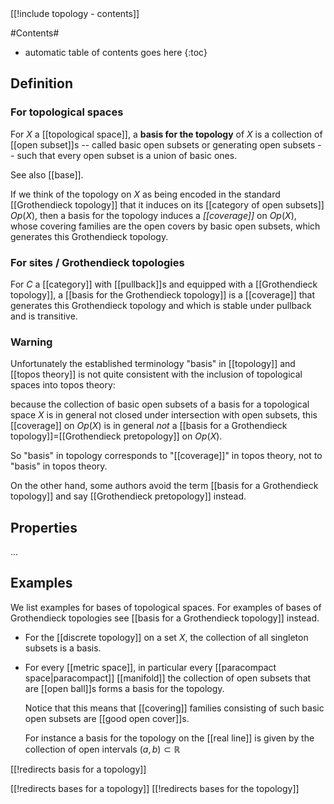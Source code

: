 
<div class="rightHandSide toc">
[[!include topology - contents]]
</div>

#Contents#
* automatic table of contents goes here
{:toc}

## Definition

### For topological spaces

For $X$ a [[topological space]], a **basis for the topology** of $X$ is a collection of [[open subset]]s -- called basic open subsets or generating open subsets -- such that every open subset is a union of basic ones.

See also [[base]].

If we think of the topology on $X$ as being encoded in the standard [[Grothendieck topology]] that it induces on its [[category of open subsets]] $Op(X)$, then a basis for the topology induces a _[[coverage]]_ on $Op(X)$, whose covering families are the open covers by basic open subsets, which generates this Grothendieck topology.

### For sites / Grothendieck topologies

For $C$ a [[category]] with [[pullback]]s and equipped with a [[Grothendieck topology]], a [[basis for the Grothendieck topology]] is a [[coverage]] that generates this Grothendieck topology and which is stable under pullback and is transitive.

### Warning 

Unfortunately the established terminology "basis" in [[topology]] and [[topos theory]]  is not quite consistent with the inclusion of topological spaces into topos theory:

because the collection of basic open subsets of a basis for a topological space $X$ is in general not closed under intersection with open subsets, this [[coverage]] on $Op(X)$ is in general _not_ a [[basis for a Grothendieck topology]]=[[Grothendieck pretopology]] on $Op(X)$.

So "basis" in topology corresponds to "[[coverage]]" in topos theory, not to "basis" in topos theory.

On the other hand, some authors avoid the term [[basis for a Grothendieck topology]] and say [[Grothendieck pretopology]] instead.

## Properties

...

## Examples

We list examples for bases of topological spaces. For examples of bases of Grothendieck topologies see [[basis for a Grothendieck topology]] instead.

* For the [[discrete topology]] on a set $X$, the collection of all singleton subsets is a basis.

* For every [[metric space]], in particular every [[paracompact space|paracompact]] [[manifold]] the collection of open subsets that are [[open ball]]s forms a basis for the topology.

  Notice that this means that [[covering]] families consisting of such basic open subsets are [[good open cover]]s.

  For instance a basis for the topology on the [[real line]] is given by the collection of open intervals $(a,b) \subset \mathbb{R}$



[[!redirects basis for a topology]]

[[!redirects bases for a topology]]
[[!redirects bases for the topology]]

